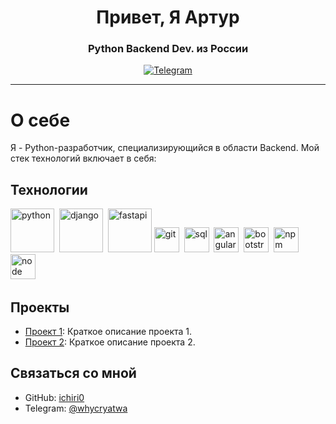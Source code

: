 <div id="header" align="center">
    <h1>Привет, Я Артур </h1>
    <h3>Python Backend Dev. из России</h3>
</div>

<div id="socials" align="center">
  <a href="[telegram-url](https://t.me/whycryatwa)">
    <img src="https://img.shields.io/badge/Telegram-blue?style=for-the-badge&logo=telegram&logoColor=white" alt="Telegram"/>
  </a>
</div>

---




# О себе
Я - Python-разработчик, специализирующийся в области Backend. Мой стек технологий включает в себя:

## Технологии

<img src="https://cdn.jsdelivr.net/gh/devicons/devicon/icons/python/python-original.svg" title="python" width="70" height="70"/>&nbsp;
<img src="https://cdn.jsdelivr.net/gh/devicons/devicon/icons/django/django-plain-wordmark.svg" title="django" width="70" height="70"/>&nbsp;
<img src="https://cdn.jsdelivr.net/gh/devicons/devicon/icons/fastapi/fastapi-plain.svg" title="fastapi" width="70" height="70"/>
<img src="https://cdn.jsdelivr.net/gh/devicons/devicon/icons/git/git-plain.svg" title="git" width="40" height="40"/>&nbsp;
<img src="https://cdn.jsdelivr.net/gh/devicons/devicon/icons/postgresql/postgresql-original.svg" title="sql" width="40" height="40"/>&nbsp;
<img src="https://cdn.jsdelivr.net/gh/devicons/devicon/icons/angularjs/angularjs-original.svg" title="angular" width="40" height="40"/>&nbsp;
<img src="https://cdn.jsdelivr.net/gh/devicons/devicon/icons/bootstrap/bootstrap-plain.svg" title="bootstrap" width="40" height="40"/>&nbsp;
<img src="https://cdn.jsdelivr.net/gh/devicons/devicon/icons/npm/npm-original-wordmark.svg" title="npm" width="40" height="40"/>&nbsp;
<img src="https://cdn.jsdelivr.net/gh/devicons/devicon/icons/nodejs/nodejs-original.svg" title="node" width="40" height="40"/>&nbsp;

    
## Проекты
- [Проект 1](ссылка_на_проект_1): Краткое описание проекта 1.
- [Проект 2](ссылка_на_проект_2): Краткое описание проекта 2.

## Связаться со мной
- GitHub: [ichiri0]([ссылка_на_ваш_профиль](https://github.com/ichiri0))
- Telegram: [@whycryatwa](https://t.me/whycryatwa)


